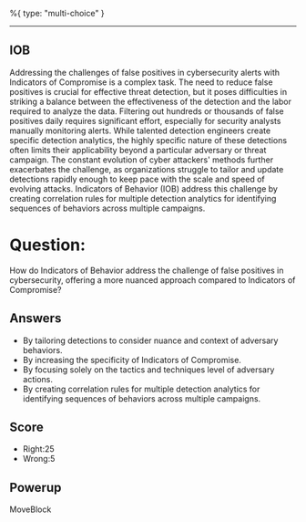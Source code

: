 %{
 type: "multi-choice"
}

---
## IOB
Addressing the challenges of false positives in cybersecurity alerts with Indicators of Compromise is a complex task. The need to reduce false positives is crucial for effective threat detection, but it poses difficulties in striking a balance between the effectiveness of the detection and the labor required to analyze the data. Filtering out hundreds or thousands of false positives daily requires significant effort, especially for security analysts manually monitoring alerts. While talented detection engineers create specific detection analytics, the highly specific nature of these detections often limits their applicability beyond a particular adversary or threat campaign. The constant evolution of cyber attackers' methods further exacerbates the challenge, as organizations struggle to tailor and update detections rapidly enough to keep pace with the scale and speed of evolving attacks. Indicators of Behavior (IOB) address this challenge by creating correlation rules for multiple detection analytics for identifying sequences of behaviors across multiple campaigns.

# Question:
How do Indicators of Behavior address the challenge of false positives in cybersecurity, offering a more nuanced approach compared to Indicators of Compromise?

## Answers
- By tailoring detections to consider nuance and context of adversary behaviors.
- By increasing the specificity of Indicators of Compromise.
- By focusing solely on the tactics and techniques level of adversary actions.
- By creating correlation rules for multiple detection analytics for identifying sequences of behaviors across multiple campaigns.

## Score
- Right:25
- Wrong:5

## Powerup
MoveBlock